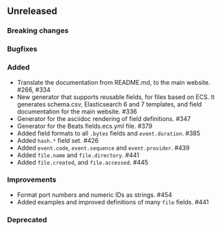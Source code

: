 ## Unreleased

### Breaking changes

### Bugfixes

### Added

* Translate the documentation from README.md, to the main website. #266, #334
* New generator that supports reusable fields, for files based on ECS.
  It generates schema.csv, Elasticsearch 6 and 7 templates, and field documentation
  for the main website. #336
* Generator for the asciidoc rendering of field definitions. #347
* Generator for the Beats fields.ecs.yml file. #379
* Added field formats to all `.bytes` fields and `event.duration`. #385
* Added `hash.*` field set. #426
* Added `event.code`, `event.sequence` and `event.provider`. #439
* Added `file.name` and `file.directory`. #441
* Added `file.created`, and `file.accessed`. #445

### Improvements

* Format port numbers and numeric IDs as strings. #454
* Added examples and improved definitions of many `file` fields. #441

### Deprecated


<!-- All empty sections:

## Unreleased

### Breaking changes

### Bugfixes

### Added

### Improvements

### Deprecated

-->

